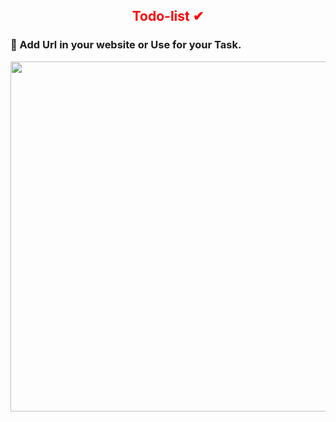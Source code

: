 
<h2 align="center", style='color:red'>
Todo-list ✔</br>
</h2>
<h3 > 📌 Add Url in your website or Use for your Task.
</h3>
<p align="center">
  <img src="https://github.com/heykush/todo-list/blob/main/screenshot-127-0-0-1-5500-index-html-1619379922033.png?raw=true" width="1000" height="560" style{ >
</p>
